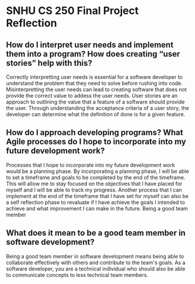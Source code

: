 # SNHU CS 250 Final Project Reflection

## How do I interpret user needs and implement them into a program? How does creating “user stories” help with this?

Correctly interpretting user needs is essential for a software developer to understand the problem that they need to solve before rushing into code. Misinterpretting the user needs can lead to creating software that does not provide the correct value to addess the user needs. User stories are an approach to outlining the value that a feature of a software should provide the user. Through understanding the acceptance criteria of a user story, the developer can determine what the definition of done is for a given feature. 

## How do I approach developing programs? What Agile processes do I hope to incorporate into my future development work?

Processes that I hope to incorporate into my future development work would be a planning phase. By incorporating a planning phase, I will be able to set a timeframe and goals to be completed by the end of the timeframe. This will allow me to stay focused on the objectives that I have placed for myself and I will be able to track my progress. Another process that I can implement at the end of the timeframe that I have set for myself can also be a self reflection phase to revaluate if I have achieve the goals I intended to achieve and what improvement I can make in the future. Being a good team member 

## What does it mean to be a good team member in software development?

Being a good team member in software development means being able to collaborate effectively with others and contribute to the team's goals. As a software developer, you are a technical individual who should also be able to communicate concepts to less technical team members. 
